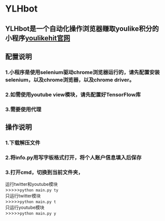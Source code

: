 # YLHbot
## YLHbot是一个自动化操作浏览器赚取youlike积分的小程序[youlikehit官网](https://www.youlikehits.com/stats.php)  
## 配置说明
### 1.小程序是使用selenium驱动chrome浏览器运行的，请先配置安装selenium，以及chrome浏览器，以及chrome driver。  
### 2.如需使用youtube view模块，请先配置好TensorFlow库  
### 3.需要使用代理  
## 操作说明  
### 1.下载解压文件      
### 2.将info.py用写字板格式打开，将个人账户信息填入后保存  
### 3.打开cmd，切换到当前文件夹，
   运行twitter和youtube模块  
     >>>>>`python main.py ty`    
   只运行twitter模块  
    >>>>>`python main.py t`    
   只运行youtube模块  
    >>>>>`python main.py y`    
    
    
